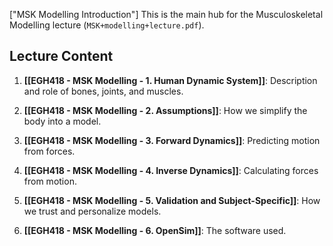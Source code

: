 ["MSK Modelling Introduction"]
This is the main hub for the Musculoskeletal Modelling lecture (`MSK+modelling+lecture.pdf`).

## Lecture Content

1. **[[EGH418 - MSK Modelling - 1. Human Dynamic System]]**: Description and role of bones, joints, and muscles.
    
2. **[[EGH418 - MSK Modelling - 2. Assumptions]]**: How we simplify the body into a model.
    
3. **[[EGH418 - MSK Modelling - 3. Forward Dynamics]]**: Predicting motion from forces.
    
4. **[[EGH418 - MSK Modelling - 4. Inverse Dynamics]]**: Calculating forces from motion.
    
5. **[[EGH418 - MSK Modelling - 5. Validation and Subject-Specific]]**: How we trust and personalize models.
    
6. **[[EGH418 - MSK Modelling - 6. OpenSim]]**: The software used.
    